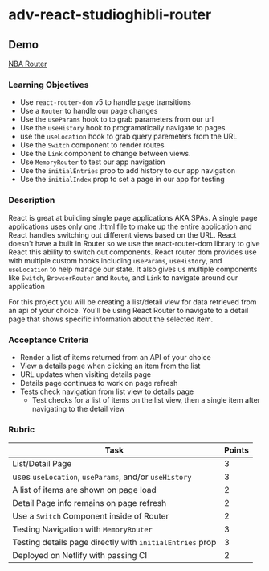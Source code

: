 # adv-react-studioghibli-router

## Demo

[NBA Router](https://nba-router.netlify.app/)

### Learning Objectives

 - Use `react-router-dom` v5 to handle page transitions
 - Use a `Router` to handle our page changes
 - Use the `useParams` hook to to grab parameters from our url
 - Use the `useHistory` hook to programatically navigate to pages
 - use the `useLocation` hook to grab query paremeters from the URL
 - Use the `Switch` component to render routes
 - Use the `Link` component to change between views.
 - Use `MemoryRouter` to test our app navigation
 - Use the `initialEntries` prop to add history to our app navigation
 - Use the `initialIndex` prop to set a page in our app for testing

### Description

React is great at building single page applications AKA SPAs. A single page applications uses only one .html file to make up the entire application and React handles switching out different views based on the URL. React doesn't have a built in Router so we use the react-router-dom library to give React this ability to switch out components.  React router dom provides use with multiple custom hooks including `useParams`, `useHistory`, and `useLocation` to help manage our state. It also gives us multiple components like `Switch`, `BrowserRouter` and `Route`, and `Link` to navigate around our application

For this project you will be creating a list/detail view for data retrieved from an api of your choice. You'll be using React Router to navigate to a detail page that shows specific information about the selected item.

### Acceptance Criteria

- Render a list of items returned from an API of your choice
- View a details page when clicking an item from the list
- URL updates when visiting details page
- Details page continues to work on page refresh
- Tests check navigation from list view to details page
  - Test checks for a list of items on the list view, then a single item after navigating to the detail view  

### Rubric

| Task | Points |
| --   | --     |
| List/Detail Page  |      3 |
| uses `useLocation`, `useParams`, and/or `useHistory`                    |      3 |
| A list of items are shown on page load                                         |      2 |
| Detail Page info remains on page refresh                            |      2 |
| Use a `Switch` Component inside of Router |      2 |
| Testing Navigation with `MemoryRouter`                   |      3 |
| Testing details page directly with `initialEntries` prop                                    |      3 |
| Deployed on Netlify with passing CI                                |      2 |
